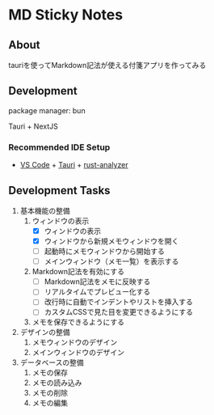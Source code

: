 # MD Sticky Notes

## About

tauriを使ってMarkdown記法が使える付箋アプリを作ってみる

## Development

package manager: bun

Tauri + NextJS

### Recommended IDE Setup

- [VS Code](https://code.visualstudio.com/) + [Tauri](https://marketplace.visualstudio.com/items?itemName=tauri-apps.tauri-vscode) + [rust-analyzer](https://marketplace.visualstudio.com/items?itemName=rust-lang.rust-analyzer)

## Development Tasks

1. 基本機能の整備
    1. ウィンドウの表示
       - [x] ウィンドウの表示
       - [x] ウィンドウから新規メモウィンドウを開く
       - [ ] 起動時にメモウィンドウから開始する
       - [ ] メインウィンドウ（メモ一覧）を表示する
    2. Markdown記法を有効にする
       - [ ] Markdown記法をメモに反映する
       - [ ] リアルタイムでプレビュー化する
       - [ ] 改行時に自動でインデントやリストを挿入する
       - [ ] カスタムCSSで見た目を変更できるようにする
    3. メモを保存できるようにする
2. デザインの整備
    1. メモウィンドウのデザイン
    2. メインウィンドウのデザイン
3. データベースの整備
    1. メモの保存
    2. メモの読み込み
    3. メモの削除
    4. メモの編集

